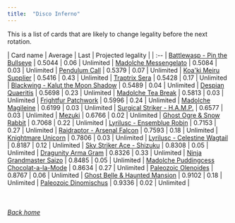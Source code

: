 ```yaml
---
title:  "Disco Inferno"
---
```


This is a list of cards that are likely to change legality before the next rotation.

| Card name | Average | Last | Projected legality |
| :-- |
[Battlewasp - Pin the Bullseye](https://db.ygoprodeck.com/card/?search=Battlewasp%20-%20Pin%20the%20Bullseye) | 0.5044 | 0.06 | Unlimited |
[Madolche Messengelato](https://db.ygoprodeck.com/card/?search=Madolche%20Messengelato) | 0.5084 | 0.03 | Unlimited |
[Pendulum Call](https://db.ygoprodeck.com/card/?search=Pendulum%20Call) | 0.5379 | 0.07 | Unlimited |
[Koa'ki Meiru Supplier](https://db.ygoprodeck.com/card/?search=Koa'ki%20Meiru%20Supplier) | 0.5416 | 0.43 | Unlimited |
[Traptrix Sera](https://db.ygoprodeck.com/card/?search=Traptrix%20Sera) | 0.5428 | 0.17 | Unlimited |
[Blackwing - Kalut the Moon Shadow](https://db.ygoprodeck.com/card/?search=Blackwing%20-%20Kalut%20the%20Moon%20Shadow) | 0.5489 | 0.04 | Unlimited |
[Despian Quaeritis](https://db.ygoprodeck.com/card/?search=Despian%20Quaeritis) | 0.5698 | 0.23 | Unlimited |
[Madolche Tea Break](https://db.ygoprodeck.com/card/?search=Madolche%20Tea%20Break) | 0.5813 | 0.03 | Unlimited |
[Frightfur Patchwork](https://db.ygoprodeck.com/card/?search=Frightfur%20Patchwork) | 0.5996 | 0.24 | Unlimited |
[Madolche Magileine](https://db.ygoprodeck.com/card/?search=Madolche%20Magileine) | 0.6199 | 0.03 | Unlimited |
[Surgical Striker - H.A.M.P.](https://db.ygoprodeck.com/card/?search=Surgical%20Striker%20-%20H.A.M.P.) | 0.6577 | 0.03 | Unlimited |
[Mezuki](https://db.ygoprodeck.com/card/?search=Mezuki) | 0.6766 | 0.02 | Unlimited |
[Ghost Ogre & Snow Rabbit](https://db.ygoprodeck.com/card/?search=Ghost%20Ogre%20%26%20Snow%20Rabbit) | 0.7068 | 0.22 | Unlimited |
[Lyrilusc - Ensemblue Robin](https://db.ygoprodeck.com/card/?search=Lyrilusc%20-%20Ensemblue%20Robin) | 0.7153 | 0.27 | Unlimited |
[Raidraptor - Arsenal Falcon](https://db.ygoprodeck.com/card/?search=Raidraptor%20-%20Arsenal%20Falcon) | 0.7593 | 0.18 | Unlimited |
[Knightmare Unicorn](https://db.ygoprodeck.com/card/?search=Knightmare%20Unicorn) | 0.7806 | 0.03 | Unlimited |
[Lyrilusc - Celestine Wagtail](https://db.ygoprodeck.com/card/?search=Lyrilusc%20-%20Celestine%20Wagtail) | 0.8187 | 0.12 | Unlimited |
[Sky Striker Ace - Shizuku](https://db.ygoprodeck.com/card/?search=Sky%20Striker%20Ace%20-%20Shizuku) | 0.8308 | 0.05 | Unlimited |
[Dragunity Arma Gram](https://db.ygoprodeck.com/card/?search=Dragunity%20Arma%20Gram) | 0.8326 | 0.33 | Unlimited |
[Ninja Grandmaster Saizo](https://db.ygoprodeck.com/card/?search=Ninja%20Grandmaster%20Saizo) | 0.8485 | 0.05 | Unlimited |
[Madolche Puddingcess Chocolat-a-la-Mode](https://db.ygoprodeck.com/card/?search=Madolche%20Puddingcess%20Chocolat-a-la-Mode) | 0.8634 | 0.27 | Unlimited |
[Paleozoic Olenoides](https://db.ygoprodeck.com/card/?search=Paleozoic%20Olenoides) | 0.8767 | 0.06 | Unlimited |
[Ghost Belle & Haunted Mansion](https://db.ygoprodeck.com/card/?search=Ghost%20Belle%20%26%20Haunted%20Mansion) | 0.9102 | 0.18 | Unlimited |
[Paleozoic Dinomischus](https://db.ygoprodeck.com/card/?search=Paleozoic%20Dinomischus) | 0.9336 | 0.02 | Unlimited |

<br>

###### [Back home](index)